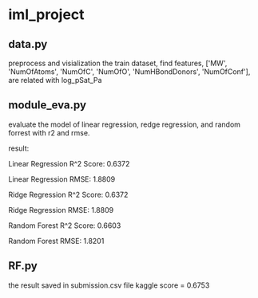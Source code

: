 # iml_project

## data.py
preprocess and visialization the train dataset,
find features, ['MW', 'NumOfAtoms', 'NumOfC', 'NumOfO', 'NumHBondDonors', 'NumOfConf'], are related with log_pSat_Pa

## module_eva.py
evaluate the model of linear regression, redge regression, and random forrest with r2 and rmse.

result:

Linear Regression R^2 Score: 0.6372

Linear Regression RMSE: 1.8809

Ridge Regression R^2 Score: 0.6372

Ridge Regression RMSE: 1.8809

Random Forest R^2 Score: 0.6603

Random Forest RMSE: 1.8201


## RF.py
the result saved in submission.csv file
kaggle score = 0.6753
